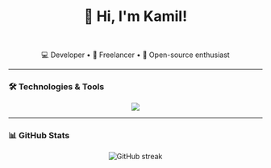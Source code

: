 <h1 align="center">👋 Hi, I'm Kamil!</h1>
<br>
<p align="center">
  💻 Developer • 🚀 Freelancer • 🧩 Open-source enthusiast
</p>

---

### 🛠️ Technologies & Tools

<p align="center">
  <img src="https://skillicons.dev/icons?i=cs,dotnet,python,nodejs,js,html,css,git,github,vscode" />
</p>

---

### 📊 GitHub Stats

<p align="center">
  <img src="https://github-readme-streak-stats.herokuapp.com/?user=KokeKoke1&theme=tokyonight" alt="GitHub streak" />
</p>
